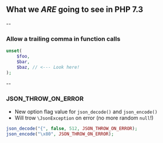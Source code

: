 ## What we _ARE_ going to see in PHP 7.3

--

### Allow a trailing comma in function calls

```php
unset(
    $foo,
    $bar,
    $baz, // <--- Look here!
);
```

--

### JSON_THROW_ON_ERROR

* New option flag value for ``json_decode()`` and ``json_encode()``
* Will trow ``\JsonException`` on error (no more random ``null``!)


```php
json_decode("{", false, 512, JSON_THROW_ON_ERROR);
json_encode("\x80", JSON_THROW_ON_ERROR);
```
